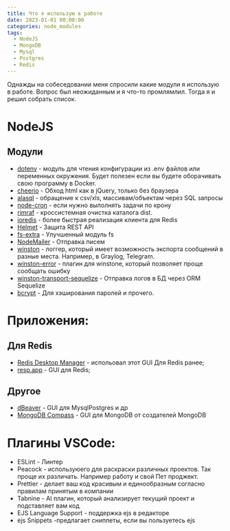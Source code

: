 ```yaml
---
title: Что я использую в работе
date: 2023-01-01 00:00:00
categories: node_modules
tags:
  - NodeJS
  - MongoDB
  - Mysql
  - Postgres
  - Redis
---
```


Однажды на собеседовании меня спросили какие модули я использую в работе. Вопрос был неожиданным и я что-то промлямлил. Тогда я и решил собрать список.

# NodeJS
## Модули

* [dotenv](https://www.npmjs.com/package/dotenv) - модуль для чтения конфигурации из .env файлов или переменных окружения. Будет полезен если вы будете оборачивать свою программу в Docker.
* [cheerio](https://www.npmjs.com/package/cheerio) - Обход html как в jQuery, только без браузера
* [alasql](https://www.npmjs.com/package/alasql) - обращение к csv/xls, массивам/объектам через SQL запросы
* [node-cron](https://www.npmjs.com/package/node-cron) - если нужно выполнять задачи по крону
* [rimraf](https://www.npmjs.com/package/rimraf) - кроссистемная очистка каталога dist.
* [ioredis](https://www.npmjs.com/package/ioredis) - более быстрая реализация клиента для Redis
* [Helmet](https://www.npmjs.com/package/helmet) - Защита REST API
* [fs-extra](https://www.npmjs.com/package/fs-extra) - Улучшенный модуль fs
* [NodeMailer](https://www.npmjs.com/package/nodemailer) - Отправка писем
* [winston](https://www.npmjs.com/package/winston) - логгер, который имеет возможность экспорта сообщений в разные места. Например, в Graylog, Telegram.
* [winston-error](https://www.npmjs.com/package/winston-error) - плагин для winstone, который позволяет проще сообщать ошибку
* [winston-transport-sequelize](https://www.npmjs.com/package/winston-transport-sequelize) - Отправка логов в БД через ORM Sequelize
* [bcrypt](https://www.npmjs.com/package/bcrypt) - Для хэширования паролей и прочего.

# Приложения:
## Для Redis
* [Redis Desktop Manager](https://github.com/uglide/RedisDesktopManager) - испольовал этот GUI Для Redis ранее;
* [resp.app](https://resp.app/) - GUI для Redis;
## Другое
* [dBeaver](https://dbeaver.io) - GUI для MysqlPostgres и др
* [MongoDB Compass](https://www.mongodb.com/try/download/shell) - GUI для MongoDB от создателей MongoDB
# Плагины VSCode:
* ESLint - Линтер
* Peacock - используюего для раскраски различных проектов. Так проще их различать. Например работу и свой Пет проджект.
* Prettier - делает ваш код красивым и единообразным согласно правилам принятым в компании
* Tabnine - AI плагин, который анализирует текущий проект и подставляет вам код
* EJS Language Support - поддержка ejs в редакторе
* ejs Snippets -предлагает сниппеты, если вы пользуетесь ejs


